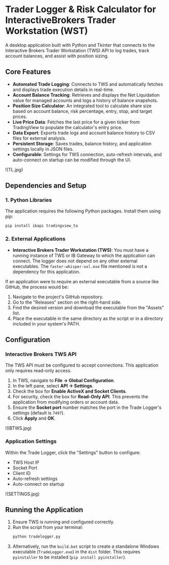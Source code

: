 # Trader Logger & Risk Calculator for InteractiveBrokers Trader Workstation (WST)

A desktop application built with Python and Tkinter that connects to the Interactive Brokers Trader Workstation (TWS) API to log trades, track account balances, and assist with position sizing.

## Core Features

-   **Automated Trade Logging**: Connects to TWS and automatically fetches and displays trade execution details in real-time.
-   **Account Balance Tracking**: Retrieves and displays the Net Liquidation value for managed accounts and logs a history of balance snapshots.
-   **Position Size Calculator**: An integrated tool to calculate share size based on account balance, risk percentage, entry, stop, and target prices.
-   **Live Price Data**: Fetches the last price for a given ticker from TradingView to populate the calculator's entry price.
-   **Data Export**: Exports trade logs and account balance history to CSV files for external analysis.
-   **Persistent Storage**: Saves trades, balance history, and application settings locally in JSON files.
-   **Configurable**: Settings for TWS connection, auto-refresh intervals, and auto-connect on startup can be modified through the UI.

!(TL.jpg)

## Dependencies and Setup

### 1. Python Libraries

The application requires the following Python packages. Install them using pip:

```bash
pip install ibapi tradingview_ta
```

### 2. External Applications

-   **Interactive Brokers Trader Workstation (TWS)**: You must have a running instance of TWS or IB Gateway to which the application can connect. The logger does not depend on any other external executables. The `faster-whisper-xxl.exe` file mentioned is not a dependency for this application.

If an application were to require an external executable from a source like GitHub, the process would be:
1.  Navigate to the project's GitHub repository.
2.  Go to the "Releases" section on the right-hand side.
3.  Find the desired version and download the executable from the "Assets" list.
4.  Place the executable in the same directory as the script or in a directory included in your system's PATH.

## Configuration

### Interactive Brokers TWS API

The TWS API must be configured to accept connections. This application only requires read-only access.

1.  In TWS, navigate to **File -> Global Configuration**.
2.  In the left pane, select **API -> Settings**.
3.  Check the box for **Enable ActiveX and Socket Clients**.
4.  For security, check the box for **Read-Only API**. This prevents the application from modifying orders or account data.
5.  Ensure the **Socket port** number matches the port in the Trade Logger's settings (default is `7497`).
6.  Click **Apply** and **OK**.

!(IBTWS.jpg)

### Application Settings

Within the Trade Logger, click the "Settings" button to configure:
-   TWS Host IP
-   Socket Port
-   Client ID
-   Auto-refresh settings
-   Auto-connect on startup

!(SETTINGS.jpg)

## Running the Application

1.  Ensure TWS is running and configured correctly.
2.  Run the script from your terminal:
    ```bash
    python tradelogger.py
    ```
3.  Alternatively, run the `build.bat` script to create a standalone Windows executable (`TradeLogger.exe`) in the `dist` folder. This requires `pyinstaller` to be installed (`pip install pyinstaller`).

